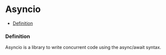 # Asyncio


- [Definition](#definition)


### Definition

Asyncio is a library to write concurrent code using the async/await syntax.

<br>
<br>
